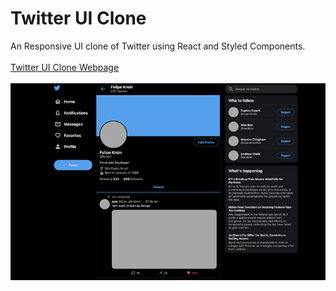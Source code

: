 # Twitter UI Clone
An Responsive UI clone of Twitter using React and Styled Components.
<br>
<br>
<a href="https://fkrein1.github.io/twitter-clone/">Twitter UI Clone Webpage</a>
</br>
</br>
<img src="./twitter-clone.png" alt="image of twitter-clone" />